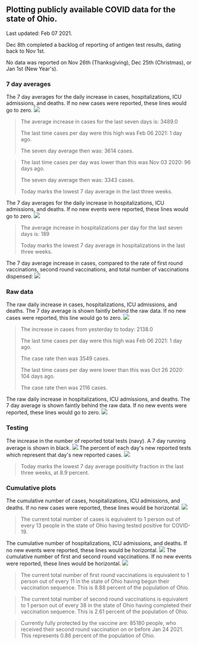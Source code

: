 ## Plotting publicly available COVID data for the state of Ohio. 

Last updated: Feb 07 2021. 

Dec 8th completed a backlog of reporting of antigen test results, dating back to Nov 1st.

No data was reported on Nov 26th (Thanksgiving), Dec 25th (Christmas), or Jan 1st (New Year's).
### 7 day averages
The 7 day averages for the daily increase in cases, hospitalizations, ICU admissions, and deaths. If no new cases were reported, these lines would go to zero.
![](7dayaverage_cases.png)

>The average increase in cases for the last seven days is: 3489.0
>
>The last time cases per day were this high was Feb 06 2021: 1 day ago.
>
>The seven day average then was: 3614 cases.

>
>The last time cases per day was lower than this was Nov 03 2020: 96 days ago.
>
>The seven day average then was: 3343 cases.
>
>Today marks the lowest 7 day average in the last three weeks.

The 7 day averages for the daily increase in hospitalizations, ICU admissions, and deaths. If no new events were reported, these lines would go to zero.
![](7dayaverage_hospital.png)

>The average increase in hospitalizations per day for the last seven days is: 189
>
>Today marks the lowest 7 day average in hospitalizations in the last three weeks.

The 7 day average increase in cases, compared to the rate of first round vaccinations, second round vaccinations, and total number of vaccinations dispensed:
![](DailyVaccinationsCases.png)

### Raw data
The raw daily increase in cases, hospitalizations, ICU admissions, and deaths. The 7 day average is shown faintly behind the raw data. If no new cases were reported, this line would go to zero.
![](DailyCases.png)

>The increase in cases from yesterday to today: 2138.0 
>
>The last time cases per day were this high was Feb 06 2021: 1 day ago. 
>
>The case rate then was 3549 cases.
>
>The last time cases per day were lower than this was Oct 26 2020: 104 days ago. 
>
>The case rate then was 2116 cases.

The raw daily increase in hospitalizations, ICU admissions, and deaths. The 7 day average is shown faintly behind the raw data. If no new events were reported, these lines would go to zero.
![](DailyHospitalizations.png)

### Testing

The increase in the number of reported total tests (navy). A 7 day running average is shown in black.
![](DailyTests.png)
The percent of each day's new reported tests which represent that day's new reported cases.
![](percentpositive_tests.png)

>Today marks the lowest 7 day average positivity fraction in the last three weeks, at 8.9 percent.

### Cumulative plots
The cumulative number of cases, hospitalizations, ICU admissions, and deaths. If no new cases were reported, these lines would be horizontal.
![](Cases.png)

>The current total number of cases is equivalent to 1 person out of every 13 people in the state of Ohio having tested positive for COVID-19.

The cumulative number of hospitalizations, ICU admissions, and deaths. If no new events were reported, these lines would be horizontal.
![](Hospitalizations.png)
The cumulative number of first and second round vaccinations. If no new events were reported, these lines would be horizontal.
![](Vaccinations.png)

>The current total number of first round vaccinations is equivalent to 1 person out of every 11 in the state of Ohio having begun their vaccination sequence.
>This is 8.88 percent of the population of Ohio.

>The current total number of second round vaccinations is equivalent to 1 person out of every 38 in the state of Ohio having completed their vaccination sequence.
>This is 2.61 percent of the population of Ohio.

>Currently fully protected by the vaccine are: 85180 people, who received their second round vaccination on or before Jan 24 2021.
>This represents 0.86 percent of the population of Ohio.


